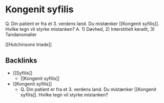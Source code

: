 # Kongenit syfilis
Q. Din patient er fra et 3. verdens land. Du mistænker [[Kongenit syfilis]]. Hvilke tegn vil styrke mistanken?
A. 1) Døvhed, 2) Interstitielt keratit, 3) Tandanomalier

[[Hutchinsons triade]]

## Backlinks
* [[Syfilis]]
	* [[Kongenit syfilis]]
* [[Kongenit syfilis]]
	* Q. Din patient er fra et 3. verdens land. Du mistænker [[Kongenit syfilis]]. Hvilke tegn vil styrke mistanken?

<!-- #anki/tag/med/Infectious #anki/deck/Medicine #anki/tag/med/GP #anki/tag/med/Pediatrics -->

<!-- {BearID:1652216A-5B39-4580-9DDF-F9E276B5D5F9-906-000019004994B60F} -->
